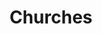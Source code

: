 ---
category: "Churches"
title: "Churches"
link: ""
churches:
    - church:
        name: "Vista Church"
        img: "../images/sunset-cross.jpg"
        link: "https://www.vistachurchslo.com/"
    - church:
        name: "MountainBrook Church"
        img: "../images/sunset-cross.jpg"
        link: "https://www.mountainbrook.net/"
    - church: 
        name: "Journey Christian Fellowship"
        img: "../images/sunset-cross.jpg"
        link: "https://www.journeyslo.org/"
    - church:
        name: "Calvary SLO"
        img: "../images/sunset-cross.jpg"
        link: "http://www.calvaryslo.com/"
    - church: 
        name: "Grace Central Coast"
        img: "../images/sunset-cross.jpg"
        link: "http://www.gracecentralcoast.com/"
    - church:
        name: "Shoreline Calvary"
        img: "../images/sunset-cross.jpg"
        link: "http://www.ccshoreline.org/"
    - church:
        name: "Agape" 
        img: "../images/sunset-cross.jpg"
        link: "https://www.agapeslo.org/"
    - church:
        name: "Renovate Church"
        img: "../images/sunset-cross.jpg"
        link: "https://renovateslo.com/"
        
---